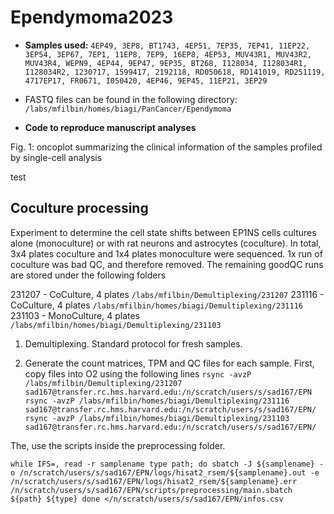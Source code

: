 # Ependymoma2023

* **Samples used:** `4EP49, 3EP8, BT1743, 4EP51, 7EP35, 7EP41, 11EP22, 3EP54, 3EP67, 7EP1, 11EP8, 7EP9, 16EP8, 4EP53, MUV43R1, MUV43R2, MUV43R4, WEPN9, 4EP44, 9EP47, 9EP35, BT268, I128034, I128034R1, I128034R2, 1230717, 1599417, 2192118, RD050618, RD141019, RD251119, 4717EP17, FR0671, I050420, 4EP46, 9EP45, 11EP21, 3EP29`

* FASTQ files can be found in the following directory: `/labs/mfilbin/homes/biagi/PanCancer/Ependymoma`

* **Code to reproduce manuscript analyses**

Fig. 1: oncoplot summarizing the clinical information of the samples profiled by single-cell analysis


test

## Coculture processing
Experiment to determine the cell state shifts between EP1NS cells cultures alone (monoculture) or with rat neurons and astrocytes (coculture).
In total, 3x4 plates coculture and 1x4 plates monoculture were sequenced. 1x run of coculture was bad QC, and therefore removed.
The remaining goodQC runs are stored under the following folders

231207 - CoCulture, 4 plates `/labs/mfilbin/Demultiplexing/231207` 231116 - CoCulture, 4 plates `/labs/mfilbin/homes/biagi/Demultiplexing/231116` 231103 - MonoCulture, 4 plates `/labs/mfilbin/homes/biagi/Demultiplexing/231103`


1. Demultiplexing. Standard protocol for fresh samples.

2. Generate the count matrices, TPM and QC files for each sample. 
First, copy files into O2 using the following lines 
`rsync -avzP /labs/mfilbin/Demultiplexing/231207 sad167@transfer.rc.hms.harvard.edu:/n/scratch/users/s/sad167/EPN`
`rsync -avzP /labs/mfilbin/homes/biagi/Demultiplexing/231116 sad167@transfer.rc.hms.harvard.edu:/n/scratch/users/s/sad167/EPN/`
`rsync -avzP /labs/mfilbin/homes/biagi/Demultiplexing/231103 sad167@transfer.rc.hms.harvard.edu:/n/scratch/users/s/sad167/EPN/`

The, use the scripts inside the preprocessing folder.

`while IFS=, read -r samplename type path; do
    sbatch -J ${samplename} -o /n/scratch/users/s/sad167/EPN/logs/hisat2_rsem/${samplename}.out -e /n/scratch/users/s/sad167/EPN/logs/hisat2_rsem/${samplename}.err /n/scratch/users/s/sad167/EPN/scripts/preprocessing/main.sbatch ${path} ${type}
done </n/scratch/users/s/sad167/EPN/infos.csv`
